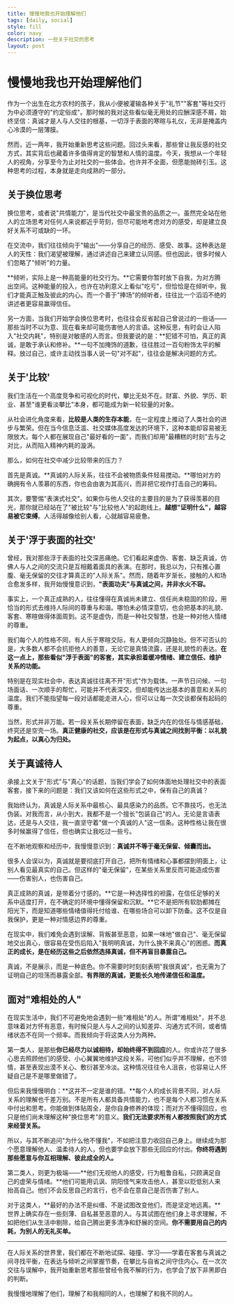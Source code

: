 ```yaml
---
title: 慢慢地我也开始理解他们
tags: [daily, social]
style: fill
color: navy
description: 一些关于社交的思考
layout: post
---
```


# 慢慢地我也开始理解他们

作为一个出生在北方农村的孩子，我从小便被灌输各种关于"礼节""客套"等社交行为中必须遵守的"约定俗成"。那时候的我对这些看似毫无用处的应酬深感不屑，始终坚信：真诚才是人与人交往的根基，一切浮于表面的寒暄与礼仪，无非是掩盖内心冷漠的一层薄膜。

然而，近一两年，我开始重新思考这些问题。回过头来看，那些曾让我反感的社交方式，其实背后也藏着许多值得肯定的智慧和人情的温度。今天，我想从一个年轻人的视角，分享至今为止对社交的一些体会。也许并不全面，但愿能抛砖引玉。这种思考的过程，本身就是走向成熟的一部分。

## 关于换位思考

换位思考，或者说"共情能力"，是当代社交中最宝贵的品质之一。虽然完全站在他人的立场思考对任何人来说都近乎苛刻，但尽可能地考虑对方的感受，却是建立良好关系不可或缺的一环。

在交流中，我们往往倾向于"输出"——分享自己的经历、感受、故事。这种表达是人的天性：我们渴望被理解，通过讲述自己来建立认同感。但也因此，很多时候人们忽略了"倾听"的力量。

**倾听，实际上是一种高能量的社交行为。**它需要你暂时放下自我，为对方腾出空间。这种能量的投入，也许在功利意义上看似"吃亏"，但恰恰是在倾听中，我们才能真正触及彼此的内心。而一个善于"捧场"的倾听者，往往比一个滔滔不绝的讲述者更容易赢得信任。

另一方面，当我们开始学会换位思考时，也往往会反省起自己曾说过的一些话——那些当时不以为意、现在看来却可能伤害他人的言语。这种反思，有时会让人陷入"社交内耗"，特别是对敏感的人而言。但我要说的是：**犯错不可怕，真正的真诚，是敢于承认和修补。**一句不加掩饰的道歉，往往胜过一百句粉饰太平的解释。放过自己，或许主动找当事人说一句"对不起"，往往会是解决问题的方式。

## 关于'比较'

我们生活在一个高度竞争和可视化的时代，攀比无处不在。财富、外貌、学历、职业、甚至"谁更看淡攀比"本身，都可能成为新一轮较量的对象。

从社会进化角度来看，**比较是人类的生存本能**，在一定程度上推动了人类社会的进步与繁荣。但在当今信息泛滥、社交媒体高度发达的环境下，这种本能却容易被无限放大。每个人都在展现自己"最好看的一面"，而我们却用"最糟糕的时刻"去与之对比，从而陷入精神内耗的漩涡。

那么，如何在社交中减少比较带来的压力？

首先是真诚。**真诚的人际关系，往往不会被物质条件轻易搅动。**哪怕对方的确拥有令人羡慕的东西，你也会由衷为其高兴，而非把它视作打击自己的筹码。

其次，要警惕"表演式社交"。如果你与他人交往的主要目的是为了获得羡慕的目光，那你就已经站在了"被比较"与"比较他人"的起跑线上。**越想"证明什么"，越容易被它束缚**。人活得越像给别人看，心就越容易疲惫。

## 关于'浮于表面的社交'

曾经，我对那些浮于表面的社交深恶痛绝。它们看起来虚伪、客套、缺乏真诚，仿佛人与人之间的交流只是互相戴着面具的表演。在那时，我总以为，只有推心置腹、毫无保留的交往才算真正的"人际关系"。然而，随着年岁渐长，接触的人和场合愈发多样，我开始慢慢意识到，**"表面功夫"与真诚之间，并非水火不容。**

事实上，一个真正成熟的人，往往懂得在真诚尚未建立、信任尚未稳固的阶段，用恰当的形式去维持人际间的尊重与和谐。哪怕未必情深意切，也会把基本的礼貌、客套、寒暄做得体面周到。这不是虚伪，而是一种社交智慧，也是一种对他人情绪的尊重。

我们每个人的性格不同，有人乐于寒暄交际，有人更倾向沉静独处。但不可否认的是，大多数人都不会抗拒他人的善意，无论它是真情流露，还是礼貌性的表达。**在这一点上，那些看似"浮于表面"的客套，其实承担着缓冲情绪、建立信任、维护关系的功能。**

特别是在现实社会中，表达真诚往往离不开"形式"作为载体。一声节日问候、一句场面话、一次顺手的帮忙，可能并不代表深交，但却能传达出基本的善意和关系的温度。我们不能指望每一段对话都能走进人心，但可以让每一次交谈都保有起码的尊重。

当然，形式并非万能。若一段关系长期停留在表面，缺乏内在的信任与情感基础，终究还是空壳一场。**真正健康的社交，应该是在形式与真诚之间找到平衡：以礼貌为起点，以真心为归处。**

## 关于真诚待人

承接上文关于"形式"与"真心"的话题，当我们学会了如何体面地处理社交中的表面客套，接下来的问题是：我们又该如何在这些形式之中，保有自己的真诚？

我始终认为，真诚是人际关系中最核心、最具感染力的品质。它不靠技巧，也无法伪装。对我而言，从小到大，我都不是一个擅长"包装自己"的人。无论是言语表达，还是与人交往，我一直坚守着"做一个真诚的人"这一信条。这种性格让我在很多时候赢得了信任，但也确实让我吃过一些亏。

在不断地观察和经历中，我慢慢意识到：**真诚并不等于毫无保留、倾囊而出。**

很多人会误以为，真诚就是要彻底打开自己，把所有情绪和心事都摆到明面上，让别人看见最真实的自己。但这样的"毫无保留"，在某些关系里反而可能造成伤害——伤害别人，也伤害自己。

真正成熟的真诚，是带着分寸感的。**它是一种选择性的袒露，在信任足够的关系中适度打开，在不确定的环境中懂得保留和沉默。**它不是把所有软肋都摊在阳光下，而是知道哪些情绪值得托付给谁、在哪些场合可以卸下防备。这不仅是自我保护，更是一种对情感边界的尊重。

在现实中，我们难免会遇到误解、背叛甚至恶意，如果一味地"做自己"、毫无保留地交出真心，很容易在受伤后陷入"我明明真诚，为什么换不来真心"的困惑。**而真正的成长，是在经历这些之后依然选择真诚，但不再盲目暴露自己。**

真诚，不是展示，而是一种底色。你不需要时时刻刻表明"我很真诚"，也无需为了证明自己的坦荡而暴露全部。**有界限的真诚，更能长久地传递信任和温度。**

## 面对"难相处的人"

在现实生活中，我们不可避免地会遇到一些"难相处"的人。所谓"难相处"，并不总意味着对方怀有恶意，有时候只是人与人之间的认知差异、沟通方式不同，或者情绪状态不在同一个频率。而我倾向于将这类人分为两种。

第一类人，是那些**你已经尽力以诚相待，却始终得不到回应**的人。你或许花了很多心思去照顾他们的感受、小心翼翼地维护这段关系，可他们似乎并不理解，也不领情，甚至表现出漠不关心、敷衍甚至冷淡。这种情况往往令人沮丧，也容易让人怀疑自己是不是哪里做错了。

但后来我慢慢明白：**这并不一定是谁的错。**每个人的成长背景不同，对人际关系的理解也千差万别。不是所有人都具备共情能力，也不是每个人都习惯在关系中付出和思考。你能做到体贴周全，是你自身修养的体现；而对方不懂得回应，也只是他们尚未理解这种"换位思考"的意义。**我们无法要求所有人都按照我们的方式来经营关系。**

所以，与其不断追问"为什么他不懂我"，不如把注意力收回自己身上。继续成为那个愿意理解他人、温柔待人的人，但也要学会放下那些无回应的付出。**你终将遇到那些愿意与你互相理解、彼此成全的人。**

第二类人，则更为极端——**他们无视他人的感受，行为粗鲁自私，只顾满足自己的虚荣与情绪。**他们可能用讥讽、阴阳怪气来攻击他人，甚至以贬低别人来抬高自己。他们不会反思自己的言行，也不会在意自己是否伤害了别人。

对于这类人，**最好的办法不是纠缠、不是试图改变他们，而是坚定地远离。**世界上确实存在一些刻薄、自私甚至恶意的人。与其试图在他们身上寻求理解，不如把他们从生活中剔除，给自己腾出更多清净和舒展的空间。**你不需要用自己的内耗，为别人的无礼买单。**

---

在人际关系的世界里，我们都在不断地试探、碰撞、学习——学着在客套与真诚之间寻找平衡，在表达与倾听之间掌握节奏，在攀比与自省之间守住内心。在一次次交往与误解中，我开始重新思考那些曾经令我不解的行为，也学会了放下非黑即白的判断。

我慢慢地理解了他们，理解了和我相同的人，也理解了和我不同的人。